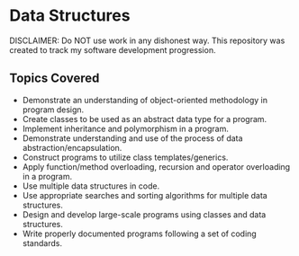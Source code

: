 # Data Structures

DISCLAIMER: Do NOT use work in any dishonest way. This repository was created to track my software development progression. 

## Topics Covered

- Demonstrate an understanding of object-oriented methodology in program design.
- Create classes to be used as an abstract data type for a program.
- Implement inheritance and polymorphism in a program.
- Demonstrate understanding and use of the process of data abstraction/encapsulation. 
- Construct programs to utilize class templates/generics.
- Apply function/method overloading, recursion and operator overloading in a program.
- Use multiple data structures in code.
- Use appropriate searches and sorting algorithms for multiple data structures.
- Design and develop large-scale programs using classes and data structures.
- Write properly documented programs following a set of coding standards.
